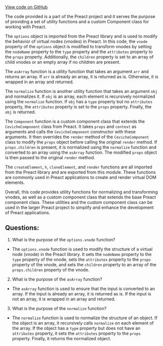 [View code on GitHub](https://github.com/preactjs/preact/demo/preact.jsx)

The code provided is a part of the Preact project and it serves the purpose of providing a set of utility functions and a custom Component class for working with Preact.

The `options` object is imported from the Preact library and is used to modify the behavior of virtual nodes (vnodes) in Preact. In this code, the `vnode` property of the `options` object is modified to transform vnodes by setting the `nodeName` property to the `type` property and the `attributes` property to the `props` property. Additionally, the `children` property is set to an array of child vnodes or an empty array if no children are present.

The `asArray` function is a utility function that takes an argument `arr` and returns an array. If `arr` is already an array, it is returned as is. Otherwise, it is wrapped in an array and returned.

The `normalize` function is another utility function that takes an argument `obj` and normalizes it. If `obj` is an array, each element is recursively normalized using the `normalize` function. If `obj` has a `type` property but no `attributes` property, the `attributes` property is set to the `props` property. Finally, the `obj` is returned.

The `Component` function is a custom component class that extends the `CevicheComponent` class from Preact. It takes `props` and `context` as arguments and calls the `CevicheComponent` constructor with these arguments. It then overrides the `render` method of the `CevicheComponent` class to modify the `props` object before calling the original `render` method. If `props.children` is present, it is normalized using the `normalize` function and converted to an array using the `asArray` function. The modified `props` object is then passed to the original `render` method.

The `createElement`, `h`, `cloneElement`, and `render` functions are all imported from the Preact library and are exported from this module. These functions are commonly used in Preact applications to create and render virtual DOM elements.

Overall, this code provides utility functions for normalizing and transforming vnodes, as well as a custom component class that extends the base Preact component class. These utilities and the custom component class can be used in the larger Preact project to simplify and enhance the development of Preact applications.
## Questions: 
 1. What is the purpose of the `options.vnode` function?
- The `options.vnode` function is used to modify the structure of a virtual node (vnode) in the Preact library. It sets the `nodeName` property to the `type` property of the vnode, sets the `attributes` property to the `props` property of the vnode, and sets the `children` property to an array of the `props.children` property of the vnode.

2. What is the purpose of the `asArray` function?
- The `asArray` function is used to ensure that the input is converted to an array. If the input is already an array, it is returned as is. If the input is not an array, it is wrapped in an array and returned.

3. What is the purpose of the `normalize` function?
- The `normalize` function is used to normalize the structure of an object. If the object is an array, it recursively calls `normalize` on each element of the array. If the object has a `type` property but does not have an `attributes` property, it sets the `attributes` property to the `props` property. Finally, it returns the normalized object.